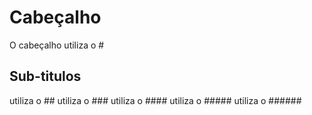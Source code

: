 # Cabeçalho

O cabeçalho utiliza o #


## Sub-titulos

utiliza o ## 
utiliza o ###
utiliza o ####
utiliza o #####
utiliza o ######


